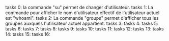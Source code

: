 tasks 0: la commande "su" permet de changer d'utilisateur.
tasks 1: La commande pour afficher le nom d'utilisateur effectif de l'utilisateur actuel est "whoami".
tasks 2: La commande "groups" permet d'afficher tous les groupes auxquels l'utilisateur actuel appartient.
tasks 3:
tasks 4:
tasks 5:
tasks 6:
tasks 7:
tasks 8:
tasks 9:
tasks 10:
tasks 11:
tasks 12:
tasks 13:
tasks 14:
tasks 15:
tasks 16: